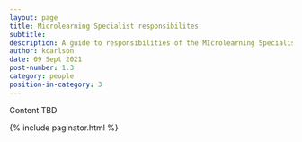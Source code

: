 ```yaml
---
layout: page
title: Microlearning Specialist responsibilites
subtitle:
description: A guide to responsibilities of the MIcrolearning Specialist
author: kcarlson
date: 09 Sept 2021
post-number: 1.3
category: people
position-in-category: 3
---
```


Content TBD

{% include paginator.html %}